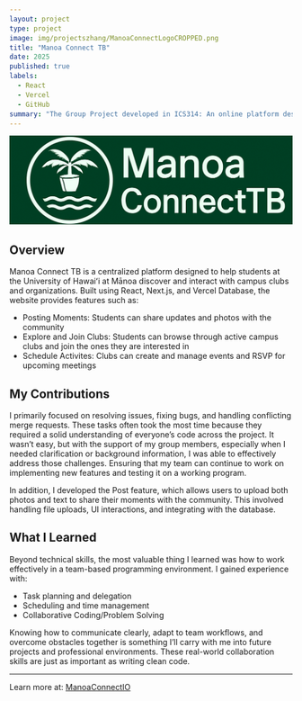 ```yaml
---
layout: project
type: project
image: img/projectszhang/ManoaConnectLogoCROPPED.png
title: "Manoa Connect TB"
date: 2025
published: true
labels:
  - React
  - Vercel
  - GitHub
summary: "The Group Project developed in ICS314: An online platform designed to centralize information, communication, and engagement for clubs and student organizations"
---
```


<img class="img-fluid" src="../img/projectszhang/ManoaConnectCenterLogo.png">

## Overview

Manoa Connect TB is a centralized platform designed to help students at the University of Hawaiʻi at Mānoa discover and interact with campus clubs and organizations. Built using React, Next.js, and Vercel Database, the website provides features such as:
 - Posting Moments: Students can share updates and photos with the community
 - Explore and Join Clubs: Students can browse through active campus clubs and join the ones they are interested in
 - Schedule Activites: Clubs can create and manage events and RSVP for upcoming meetings

## My Contributions

I primarily focused on resolving issues, fixing bugs, and handling conflicting merge requests. These tasks often took the most time because they required a solid understanding of everyone’s code across the project. It wasn’t easy, but with the support of my group members, especially when I needed clarification or background information, I was able to effectively address those challenges. Ensuring that my team can continue to work on implementing new features and testing it on a working program.

In addition, I developed the Post feature, which allows users to upload both photos and text to share their moments with the community. This involved handling file uploads, UI interactions, and integrating with the database.

## What I Learned

Beyond technical skills, the most valuable thing I learned was how to work effectively in a team-based programming environment. I gained experience with:

- Task planning and delegation
- Scheduling and time management
- Collaborative Coding/Problem Solving

Knowing how to communicate clearly, adapt to team workflows, and overcome obstacles together is something I’ll carry with me into future projects and professional environments. These real-world collaboration skills are just as important as writing clean code.

<hr>

Learn more at: <a href="https://manoaconnecttb.github.io/"><i class="large github icon "></i>ManoaConnectIO</a>
